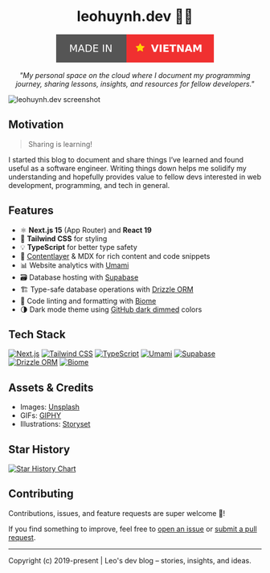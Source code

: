 <h1 align="center">leohuynh.dev 🧑‍💻</h1>

<div align="center">

[![Made in Vietnam](https://raw.githubusercontent.com/webuild-community/badge/master/svg/made-modern.svg)](https://leohuynh.dev)

</div>

<p align="center">
  <i>"My personal space on the cloud where I document my programming journey, sharing lessons, insights, and resources for fellow developers."</i>
</p>

![leohuynh.dev screenshot](https://cdn.shopify.com/s/files/1/0669/0262/2504/files/pawelzmarlak-2024-10-12T14_51_02.315Z.png?v=1728744886)

## Motivation

> Sharing is learning!

I started this blog to document and share things I’ve learned and found useful as a software engineer. Writing things down helps me solidify my understanding and hopefully provides value to fellow devs interested in web development, programming, and tech in general.

## Features

- ⚛️ **Next.js 15** (App Router) and **React 19**
- 🎨 **Tailwind CSS** for styling
- 💡 **TypeScript** for better type safety
- 📖 [Contentlayer](https://contentlayer.dev/) & MDX for rich content and code snippets
- 📊 Website analytics with [Umami](https://umami.is/)
- 🗃️ Database hosting with [Supabase](https://supabase.com/)
- 🏗️ Type-safe database operations with [Drizzle ORM](https://orm.drizzle.team/)
- 🔧 Code linting and formatting with [Biome](https://biomejs.dev/)
- 🌗 Dark mode theme using [GitHub dark dimmed](https://github.blog/changelog/2021-04-14-dark-and-dimmed-themes-are-now-generally-available/) colors

## Tech Stack

[![Next.js](https://img.shields.io/badge/next.js-000?logo=next.js&logoColor=white)](https://nextjs.org/)
[![Tailwind CSS](https://img.shields.io/badge/tailwindcss-06B6D4?logo=tailwindcss&logoColor=white)](https://tailwindcss.com/)
[![TypeScript](https://img.shields.io/badge/typescript-3178C6?logo=typescript&logoColor=white)](https://www.typescriptlang.org/)
[![Umami](https://img.shields.io/badge/umami-262626?logo=umami&logoColor=white)](https://umami.is/)
[![Supabase](https://img.shields.io/badge/supabase-3ECF8E?logo=supabase&logoColor=white)](https://supabase.com/)
[![Drizzle ORM](https://img.shields.io/badge/drizzle%20orm-1a1a1a?logo=drizzle&logoColor=white)](https://orm.drizzle.team/)
[![Biome](https://img.shields.io/badge/biome-1a1a1a?logo=biome&logoColor=white)](https://orm.drizzle.team/)

## Assets & Credits

- Images: [Unsplash](https://unsplash.com/)
- GIFs: [GIPHY](https://giphy.com/)
- Illustrations: [Storyset](https://storyset.com/)

## Star History

<a href="https://star-history.com/#hta218/leohuynh.dev&Date">
  <picture>
    <source media="(prefers-color-scheme: dark)" srcset="https://api.star-history.com/svg?repos=hta218/leohuynh.dev&type=Date&theme=dark" />
    <source media="(prefers-color-scheme: light)" srcset="https://api.star-history.com/svg?repos=hta218/leohuynh.dev&type=Date" />
    <img alt="Star History Chart" src="https://api.star-history.com/svg?repos=hta218/leohuynh.dev&type=Date" />
  </picture>
</a>

## Contributing

Contributions, issues, and feature requests are super welcome 🍻!

If you find something to improve, feel free to [open an issue](https://github.com/hta218/leohuynh.dev/issues) or [submit a pull request](https://github.com/hta218/leohuynh.dev/pulls).

---

Copyright (c) 2019-present | Leo's dev blog – stories, insights, and ideas.
